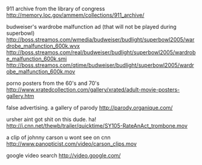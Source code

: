 911 archive from the library of congress
<http://memory.loc.gov/ammem/collections/911_archive/>

budweiser's wardrobe malfunction ad (that will not be played during superbowl)
http://boss.streamos.com/wmedia/budweiser/budlight/superbowl2005/wardrobe_malfunction_600k.wvx
<http://boss.streamos.com/real/budweiser/budlight/superbowl2005/wardrobe_malfunction_600k.smi>
<http://boss.streamos.com/qtime/budweiser/budlight/superbowl2005/wardrobe_malfunction_600k.mov>

porno posters from the 60's and 70's
<http://www.xratedcollection.com/gallery/xrated/adult-movie-posters-gallery.htm>

false advertising. a gallery of parody
<http://parody.organique.com/>

ursher aint got shit on this dude. ha!
<http://i.cnn.net/thewb/trailer/quicktime/SY105-RateAnAct_trombone.mov>

a clip of johnny carson u wont see on cnn
<http://www.panopticist.com/video/carson_clips.mov>

google video search
<http://video.google.com/>